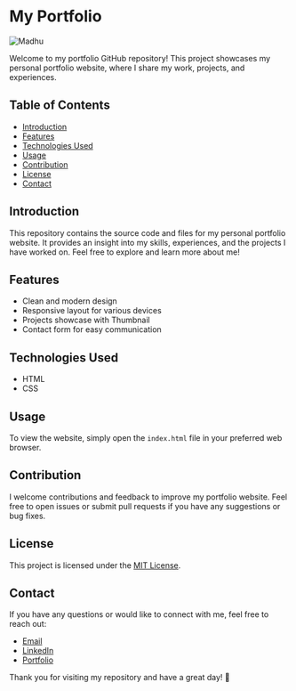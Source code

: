 # My Portfolio

<img src="images/Banner.jpg" alt="Madhu">

Welcome to my portfolio GitHub repository! This project showcases my personal portfolio website, where I share my work, projects, and experiences.

## Table of Contents

- [Introduction](#introduction)
- [Features](#features)
- [Technologies Used](#technologies-used)
- [Usage](#usage)
- [Contribution](#contribution)
- [License](#license)
- [Contact](#contact)

## Introduction

This repository contains the source code and files for my personal portfolio website. It provides an insight into my skills, experiences, and the projects I have worked on. Feel free to explore and learn more about me!

## Features

- Clean and modern design
- Responsive layout for various devices
- Projects showcase with Thumbnail
- Contact form for easy communication

## Technologies Used

- HTML
- CSS

## Usage

To view the website, simply open the `index.html` file in your preferred web browser.

## Contribution

I welcome contributions and feedback to improve my portfolio website. Feel free to open issues or submit pull requests if you have any suggestions or bug fixes.

## License

This project is licensed under the [MIT License](LICENSE).

## Contact

If you have any questions or would like to connect with me, feel free to reach out:

- [Email](madhumylapalli123@gmail.com)
- [LinkedIn](https://www.linkedin.com/in/madhu123)
- [Portfolio](https://madhu-portfolio.vercel.app/)

Thank you for visiting my repository and have a great day! 🚀
